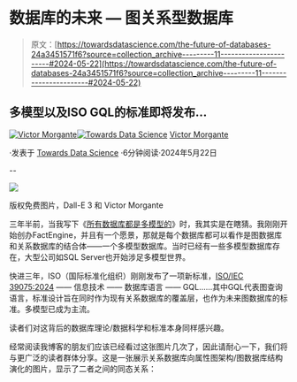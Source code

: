 # 数据库的未来 — 图关系型数据库

> 原文：[https://towardsdatascience.com/the-future-of-databases-24a3451571f6?source=collection_archive---------11-----------------------#2024-05-22](https://towardsdatascience.com/the-future-of-databases-24a3451571f6?source=collection_archive---------11-----------------------#2024-05-22)

## 多模型以及ISO GQL的标准即将发布...

[](https://victormorgante.medium.com/?source=post_page---byline--24a3451571f6--------------------------------)[![Victor Morgante](../Images/46b797426e0d0840c0d0f6dd76f46ae5.png)](https://victormorgante.medium.com/?source=post_page---byline--24a3451571f6--------------------------------)[](https://towardsdatascience.com/?source=post_page---byline--24a3451571f6--------------------------------)[![Towards Data Science](../Images/a6ff2676ffcc0c7aad8aaf1d79379785.png)](https://towardsdatascience.com/?source=post_page---byline--24a3451571f6--------------------------------) [Victor Morgante](https://victormorgante.medium.com/?source=post_page---byline--24a3451571f6--------------------------------)

·发表于 [Towards Data Science](https://towardsdatascience.com/?source=post_page---byline--24a3451571f6--------------------------------) ·6分钟阅读·2024年5月22日

--

![](../Images/a79edf83a5ff5692b6d92b1123386173.png)

版权免费图片，Dall-E 3 和 Victor Morgante

三年半前，当我写下《[所有数据库都是多模型的](https://victormorgante.medium.com/all-databases-are-multi-model-169ce22e4593)》时，我其实是在瞎猜。我刚刚开始创办FactEngine，并且有一个愿景，那就是每个数据库都可以看作是图数据库和关系数据库的结合体——一个多模型数据库。当时已经有一些多模型数据库存在，大型公司如SQL Server也开始涉足多模型世界。

快进三年，ISO（国际标准化组织）刚刚发布了一项新标准，[ISO/IEC 39075:2024](https://www.iso.org/standard/76120.html) —— 信息技术 —— 数据库语言 —— GQL……其中GQL代表图查询语言，标准设计旨在同时作为现有关系数据库的覆盖层，也作为未来图数据库的标准。多模型已成为主流。

读者们对这背后的数据库理论/数据科学和标准本身同样感兴趣。

经常阅读我博客的朋友们应该已经看过这张图片几次了，因此请耐心一下，我们将与更广泛的读者群体分享。这是一张展示关系数据库向属性图架构/图数据库结构演化的图片，显示了二者之间的同态关系：

